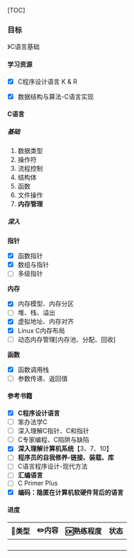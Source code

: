 [TOC]

### 目标

》C语言基础

#### 学习资源

- [x] C程序设计语言 K & R
- [x] 数据结构与算法-C语言实现


#### C语言

##### 基础

1. 数据类型
2. 操作符
3. 流程控制
4. 结构体
5. 函数
6. 文件操作
7. **内存管理**

##### 深入

**指针**

- [x] 函数指针
- [x] 数组与指针
- [ ] 多级指针

**内存**

- [x] 内存模型、内存分区
- [ ] 堆、栈、溢出
- [x] 虚拟地址、内存对齐
- [x] Linux C内存布局
- [ ] 动态内存管理[内存池、分配、回收]

**函数**

- [x] 函数调用栈
- [ ] 参数传递、返回值

#### 参考书籍

- [x] **C程序设计语言**
- [ ] 笨办法学C
- [ ] 深入理解C指针、C和指针
- [ ] C专家编程、C陷阱与缺陷
- [x] **深入理解计算机系统**【3、7、10】
- [ ] **程序员的自我修养-链接、装载、库**
- [ ] C语言程序设计-现代方法
- [ ] **汇编语言**
- [ ] C Primer Plus
- [x] **编码：隐匿在计算机软硬件背后的语言**

#### 进度

| 🍭类型 | ✏️内容 | 🆗熟练程度 | 状态 |
| :---: | :---: | :-------: | :--: |
|       |       |           |      |
|       |       |           |      |
|       |       |           |      |
|       |       |           |      |
